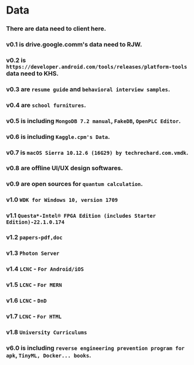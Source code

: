 # Data
### There are data need to client here.
### v0.1 is drive.google.comm's data need to RJW.
### v0.2 is `https://developer.android.com/tools/releases/platform-tools` data need to KHS.
### v0.3 are `resume guide` and `behavioral interview samples`.
### v0.4 are `school furnitures`.
### v0.5 is including `MongoDB 7.2 manual`, `FakeDB`, `OpenPLC Editor`.
### v0.6 is including `Kaggle.cpm's Data`.
### v0.7 is `macOS Sierra 10.12.6 (16G29) by techrechard.com.vmdk`.
### v0.8 are offline UI/UX design softwares.
### v0.9 are open sources for `quantum calculation`.
### v1.0 `WDK for Windows 10, version 1709`
### v1.1 `Questa*-Intel® FPGA Edition (includes Starter Edition)-22.1.0.174`
### v1.2 `papers-pdf,doc`
### v1.3 `Photon Server`
### v1.4 `LCNC` - `For Android/iOS`
### v1.5 `LCNC` - `For MERN`
### v1.6 `LCNC` - `DnD`
### v1.7 `LCNC` - `For HTML`
### v1.8 `University Curriculums`
### v6.0 is including `reverse engineering prevention program for apk`, `TinyML, Docker... books`.